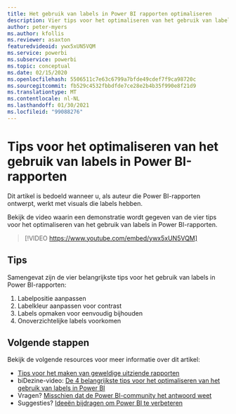 ```yaml
---
title: Het gebruik van labels in Power BI rapporten optimaliseren
description: Vier tips voor het optimaliseren van het gebruik van labels in Power BI-rapportvisuals, in Power BI Desktop of de Power BI-service.
author: peter-myers
ms.author: kfollis
ms.reviewer: asaxton
featuredvideoid: ywx5xUN5VQM
ms.service: powerbi
ms.subservice: powerbi
ms.topic: conceptual
ms.date: 02/15/2020
ms.openlocfilehash: 5506511c7e63c6799a7bfde49cdef7f9ca98720c
ms.sourcegitcommit: fb529c4532fbbdfde7ce28e2b4b35f990e8f21d9
ms.translationtype: MT
ms.contentlocale: nl-NL
ms.lasthandoff: 01/30/2021
ms.locfileid: "99088276"
---
```

# <a name="tips-to-optimize-the-use-of-labels-in-power-bi-reports"></a>Tips voor het optimaliseren van het gebruik van labels in Power BI-rapporten

Dit artikel is bedoeld wanneer u, als auteur die Power BI-rapporten ontwerpt, werkt met visuals die labels hebben.

Bekijk de video waarin een demonstratie wordt gegeven van de vier tips voor het optimaliseren van het gebruik van labels in Power BI-rapporten.

> [!VIDEO https://www.youtube.com/embed/ywx5xUN5VQM]

## <a name="tips"></a>Tips

Samengevat zijn de vier belangrijkste tips voor het gebruik van labels in Power BI-rapporten:

1. Labelpositie aanpassen
1. Labelkleur aanpassen voor contrast
1. Labels opmaken voor eenvoudig bijhouden
1. Onoverzichtelijke labels voorkomen

## <a name="next-steps"></a>Volgende stappen

Bekijk de volgende resources voor meer informatie over dit artikel:

- [Tips voor het maken van geweldige uitziende rapporten](../create-reports/desktop-tips-and-tricks-for-creating-reports.md)
- biDezine-video: [De 4 belangrijkste tips voor het optimaliseren van het gebruik van labels in Power BI](https://www.youtube.com/watch?v=ywx5xUN5VQM)
- Vragen? [Misschien dat de Power BI-community het antwoord weet](https://community.powerbi.com/)
- Suggesties? [Ideeën bijdragen om Power BI te verbeteren](https://ideas.powerbi.com)

